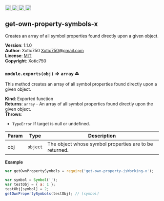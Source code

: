 <a href="https://travis-ci.org/Xotic750/get-own-property-symbols-x"
   title="Travis status">
<img
   src="https://travis-ci.org/Xotic750/get-own-property-symbols-x.svg?branch=master"
   alt="Travis status" height="18"/>
</a>
<a href="https://david-dm.org/Xotic750/get-own-property-symbols-x"
   title="Dependency status">
<img src="https://david-dm.org/Xotic750/get-own-property-symbols-x.svg"
   alt="Dependency status" height="18"/>
</a>
<a href="https://david-dm.org/Xotic750/get-own-property-symbols-x#info=devDependencies"
   title="devDependency status">
<img src="https://david-dm.org/Xotic750/get-own-property-symbols-x/dev-status.svg"
   alt="devDependency status" height="18"/>
</a>
<a href="https://badge.fury.io/js/get-own-property-symbols-x" title="npm version">
<img src="https://badge.fury.io/js/get-own-property-symbols-x.svg"
   alt="npm version" height="18"/>
</a>
<a name="module_get-own-property-symbols-x"></a>

## get-own-property-symbols-x
Creates an array of all symbol properties found directly upon a given object.

**Version**: 1.1.0  
**Author**: Xotic750 <Xotic750@gmail.com>  
**License**: [MIT](&lt;https://opensource.org/licenses/MIT&gt;)  
**Copyright**: Xotic750  
<a name="exp_module_get-own-property-symbols-x--module.exports"></a>

### `module.exports(obj)` ⇒ <code>array</code> ⏏
This method creates an array of all symbol properties found directly upon a
given object.

**Kind**: Exported function  
**Returns**: <code>array</code> - An array of all symbol properties found directly upon the
 given object.  
**Throws**:

- <code>TypeError</code> If target is null or undefined.


| Param | Type | Description |
| --- | --- | --- |
| obj | <code>object</code> | The object whose symbol properties are to be returned. |

**Example**  
```js
var getOwnPropertySymbols = require('get-own-property-isWorking-x');

var symbol = Symbol('');
var testObj = { a: 1 };
testObj[symbol] = 2;
getOwnPropertySymbols(testObj); // [symbol]
```
